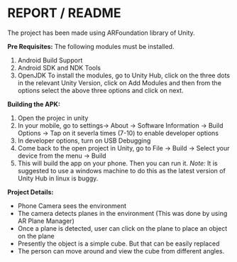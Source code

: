 # REPORT / README

The project has been made using ARFoundation library of Unity.

 **Pre Requisites:**
 The following modules must be installed.
 1. Android Build Support
 2. Android SDK and NDK Tools
 3. OpenJDK
 To install the modules, go to Unity Hub, click on the three dots in the relevant Unity Version, click on Add Modules and then from the options select the above three options and click on next.

**Building the APK:** 
1. Open the projec in unity
2. In your mobile, go to settings-> About -> Software Information -> Build Options -> Tap on it severla times (7-10) to enable developer options
3. In developer options, turn on USB Debugging
4. Come back to the open project in Unity, go to File -> Build -> Select your device from the menu -> Build
5. This will build the app on your phone. Then you can run it.
*Note:* It is suggested to use a windows machine to do this as the latest version of Unity Hub in linux is buggy.

**Project Details:**
* Phone Camera sees the environment
* The camera detects planes in the environment (This was done by using AR Plane Manager)
* Once a plane is detected, user can click on the plane to place an object on the plane
* Presently the object is a simple cube. But that can be easily replaced
* The person can move around and view the cube from different angles.